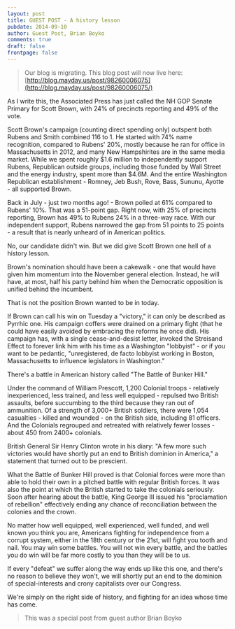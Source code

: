 ```yaml
---
layout: post
title: GUEST POST - A history lesson
pubdate: 2014-09-10
author: Guest Post, Brian Boyko
comments: true
draft: false
frontpage: false
---
```


> Our blog is migrating.  This blog post will now live here: [http://blog.mayday.us/post/98260006075](http://blog.mayday.us/post/98260006075/)

As I write this, the Associated Press has just called the NH GOP Senate Primary for Scott Brown, with 24% of precincts reporting and 49% of the vote.

Scott Brown's campaign (counting direct spending only) outspent both Rubens and Smith combined 116 to 1.  He started with 74% name recognition, compared to Rubens' 20%, mostly because he ran for office in Massachusetts in 2012, and many New Hampshirites are in the same media market.  While we spent roughly $1.6 million to independently support Rubens, Republican outside groups, including those funded by Wall Street and the energy industry, spent more than $4.6M.  And the entire Washington Republican establishment - Romney, Jeb Bush, Rove, Bass, Sununu, Ayotte - all supported Brown.

Back in July - just two months ago! - Brown polled at 61% compared to Rubens' 10%.  That was a 51-point gap.  Right now, with 25% of precincts reporting, Brown has 49% to Rubens 24% in a three-way race. With our independent support, Rubens narrowed the gap from 51 points to 25 points - a result that is nearly unheard of in American politics.

No, our candidate didn't win. But we did give Scott Brown one hell of a history lesson.

Brown's nomination should have been a cakewalk - one that would have given him momentum into the November general election. Instead, he will have, at most, half his party behind him when the Democratic opposition is unified behind the incumbent.

That is not the position Brown wanted to be in today.

If Brown can call his win on Tuesday a "victory," it can only be described as Pyrrhic one. His campaign coffers were drained on a primary fight (that he could have easily avoided by embracing the reforms he once did). His campaign has, with a single cease-and-desist letter, invoked the Streisand Effect to forever link him with his time as a Washington "lobbyist" - or if you want to be pedantic, "unregistered, de facto lobbyist working in Boston, Massachusetts to influence legislators in Washington."

There's a battle in American history called "The Battle of Bunker Hill."

Under the command of William Prescott, 1,200 Colonial troops - relatively inexperienced, less trained, and less well equipped - repulsed two British assaults, before succumbing to the third because they ran out of ammunition. Of a strength of 3,000+ British soldiers, there were 1,054 casualties - killed and wounded - on the British side, including 81 officers. And the Colonials regrouped and retreated with relatively fewer losses - about 450 from 2400+ colonials.

British General Sir Henry Clinton wrote in his diary: "A few more such victories would have shortly put an end to British dominion in America," a statement that turned out to be prescient.

What the Battle of Bunker Hill proved is that Colonial forces were more than able to hold their own in a pitched battle with regular British forces. It was also the point at which the British started to take the colonials seriously. Soon after hearing about the battle, King George III issued his "proclamation of rebellion" effectively ending any chance of reconciliation between the colonies and the crown.

No matter how well equipped, well experienced, well funded, and well known you think you are, Americans fighting for independence from a corrupt system, either in the 18th century or the 21st, will fight you tooth and nail. You may win some battles. You will not win every battle, and the battles you do win will be far more costly to you than they will be to us.

If every "defeat" we suffer along the way ends up like this one, and there's no reason to believe they won't, we will shortly put an end to the dominion of special-interests and crony capitalists over our Congress.

We're simply on the right side of history, and fighting for an idea whose time has come.

> This was a special post from guest author Brian Boyko
